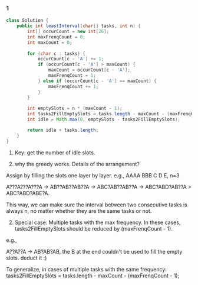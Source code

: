 ### 1
```java
class Solution {
    public int leastInterval(char[] tasks, int n) {
        int[] occurCount = new int[26];
        int maxFrenqCount = 0;
        int maxCount = 0;
        
        for (char c : tasks) {
            occurCount[c - 'A'] += 1;
            if (occurCount[c - 'A'] > maxCount) {
                maxCount = occurCount[c - 'A'];
                maxFrenqCount = 1;
            } else if (occurCount[c - 'A'] == maxCount) {
                maxFrenqCount += 1;
            }
        }
        
        int emptySlots = n * (maxCount - 1);
        int tasks2FillEmptySlots = tasks.length - maxCount - (maxFrenqCount - 1);
        int idle = Math.max(0, emptySlots - tasks2FillEmptySlots);

        return idle + tasks.length;
    }
}
```

1) Key: get the number of idle slots.

2) why the greedy works. Details of the arrangement?

Assign by filling the slots one layer by layer. e.g., AAAA BBB C D E, n=3

A???A???A???A -> AB??AB??AB??A -> ABC?AB??AB??A -> ABC?ABD?AB??A > ABC?ABD?ABE?A. 

This way, we can make sure the interval between two consecutive tasks is always n, no matter whether they are the same tasks or not.

2) Special case: Multiple tasks with the max frequency. In these cases, tasks2FillEmptySlots should be reduced by (maxFrenqCount - 1).

e.g., 

A??A??A -> AB?AB?AB, the B at the end couldn't be used to fill the empty slots. deduct it :)

To generalize, in cases of multiple tasks with the same frequency: tasks2FillEmptySlots = tasks.length - maxCount - (maxFrenqCount - 1);


